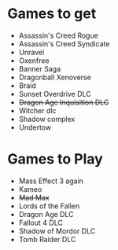 # Games to get

- Assassin's Creed Rogue
- Assassin's Creed Syndicate
- Unravel
- Oxenfree
- Banner Saga
- Dragonball Xenoverse
- Braid
- Sunset Overdrive DLC
- ~~Dragon Age Inquisition DLC~~
- Witcher dlc
- Shadow complex
- Undertow

# Games to Play

- Mass Effect 3 again
- Kameo
- ~~Mad Max~~
- Lords of the Fallen
- Dragon Age DLC
- Fallout 4 DLC
- Shadow of Mordor DLC
- Tomb Raider DLC
